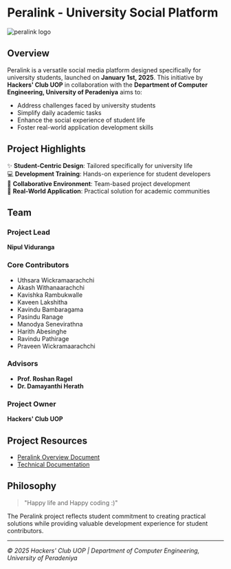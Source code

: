 # Peralink - University Social Platform
![peralink logo](https://github.com/user-attachments/assets/c6b2bebc-378a-4740-bead-395a8bddca65?text=Peralink)

## Overview

Peralink is a versatile social media platform designed specifically for university students, launched on **January 1st, 2025**. This initiative by **Hackers' Club UOP** in collaboration with the **Department of Computer Engineering, University of Peradeniya** aims to:

- Address challenges faced by university students
- Simplify daily academic tasks
- Enhance the social experience of student life
- Foster real-world application development skills

## Project Highlights

✨ **Student-Centric Design**: Tailored specifically for university life  
💻 **Development Training**: Hands-on experience for student developers  
🤝 **Collaborative Environment**: Team-based project development  
🚀 **Real-World Application**: Practical solution for academic communities  

## Team

### Project Lead
**Nipul Viduranga**

### Core Contributors
- Uthsara Wickramaarachchi
- Akash Withanaarachchi
- Kavishka Rambukwalle
- Kaveen Lakshitha
- Kavindu Bambaragama
- Pasindu Ranage
- Manodya Senevirathna
- Harith Abesinghe
- Ravindu Pathirage
- Praveen Wickramaarachchi

### Advisors
- **Prof. Roshan Ragel**
- **Dr. Damayanthi Herath**

### Project Owner
**Hackers' Club UOP**

## Project Resources
- [Peralink Overview Document](https://drive.google.com/file/d/1agd2DsiDGfZPV0eGjsELTNsOm0Xa3SeI/view?usp=sharing)
- [Technical Documentation](https://drive.google.com/file/d/1Va-Fdpjt-O5ODaLSW87Tu-jdWCvKGfOG/view?usp=sharing)

## Philosophy
> "Happy life and Happy coding :)"

The Peralink project reflects student commitment to creating practical solutions while providing valuable development experience for student contributors.

---

*© 2025 Hackers' Club UOP | Department of Computer Engineering, University of Peradeniya*
